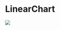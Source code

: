 # LinearChart

[![](https://jitpack.io/v/NaderNabil216/LinearChart.svg)](https://jitpack.io/#NaderNabil216/LinearChart)
